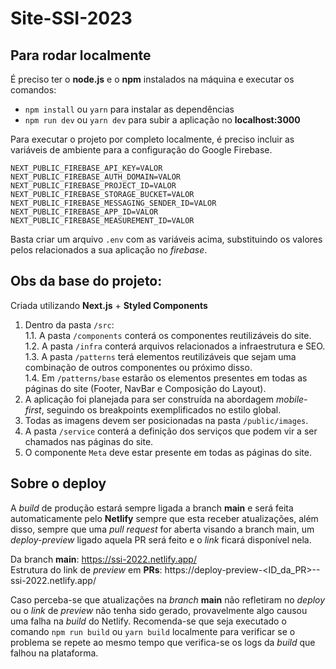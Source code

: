 # Site-SSI-2023

## Para rodar localmente

É preciso ter o **node.js** e o **npm** instalados na máquina e executar os comandos:

* `npm install` ou `yarn` para instalar as dependências
* `npm run dev` ou `yarn dev` para subir a aplicação no **localhost:3000**

Para executar o projeto por completo localmente, é preciso incluir as variáveis de ambiente para a configuração do Google Firebase.
```
NEXT_PUBLIC_FIREBASE_API_KEY=VALOR
NEXT_PUBLIC_FIREBASE_AUTH_DOMAIN=VALOR
NEXT_PUBLIC_FIREBASE_PROJECT_ID=VALOR
NEXT_PUBLIC_FIREBASE_STORAGE_BUCKET=VALOR
NEXT_PUBLIC_FIREBASE_MESSAGING_SENDER_ID=VALOR
NEXT_PUBLIC_FIREBASE_APP_ID=VALOR
NEXT_PUBLIC_FIREBASE_MEASUREMENT_ID=VALOR
```
Basta criar um arquivo `.env` com as variáveis acima, substituindo os valores pelos relacionados a sua aplicação no *firebase*.

## Obs da base do projeto:

Criada utilizando **Next.js** + **Styled Components**

1. Dentro da pasta `/src`:  <br />
  1.1. A pasta `/components` conterá os componentes reutilizáveis do site.  <br />
  1.2. A pasta `/infra` conterá arquivos relacionados a infraestrutura e SEO.  <br />
  1.3. A pasta `/patterns` terá elementos reutilizáveis que sejam uma combinação de outros componentes ou próximo disso.  <br />
  1.4. Em `/patterns/base` estarão os elementos presentes em todas as páginas do site (Footer, NavBar e Composição do Layout).  <br />  
2. A aplicação foi planejada para ser construída na abordagem *mobile-first*, seguindo os breakpoints exemplificados no estilo global. 
3. Todas as imagens devem ser posicionadas na pasta `/public/images`. 
4. A pasta `/service` conterá a definição dos serviços que podem vir a ser chamados nas páginas do site. 
5. O componente `Meta` deve estar presente em todas as páginas do site. 

## Sobre o deploy

A *build* de produção estará sempre ligada a branch **main** e será feita automaticamente pelo **Netlify** sempre que esta receber atualizações, além disso, sempre que uma *pull request* for aberta visando a branch main, um *deploy-preview* ligado aquela PR será feito e o *link* ficará disponível nela. 

Da branch **main**: https://ssi-2022.netlify.app/ <br />
Estrutura do link de *preview* em **PRs**: https://deploy-preview-<ID_da_PR>--ssi-2022.netlify.app/

Caso perceba-se que atualizações na *branch* **main** não refletiram no *deploy* ou o *link* de *preview* não tenha sido gerado, provavelmente algo causou uma falha na *build* do Netlify. Recomenda-se que seja executado o comando `npm run build` ou `yarn build` localmente para verificar se o problema se repete ao mesmo tempo que verifica-se os logs da *build* que falhou na plataforma.
